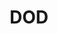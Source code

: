 ---
# This topic lives at
# https://digital.gov/topics/dod

# Topic Title
title: "DOD"

# description — keep it short and clear
# summary: ""

# Weight
weight: 1

# For more information on managing topics,
# see https://github.com/GSA/digitalgov.gov/wiki/topics
---